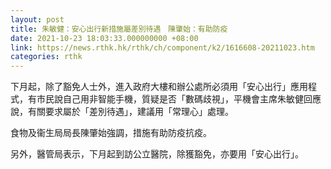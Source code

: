 ```yaml
---
layout: post
title: 朱敏健：安心出行新措施屬差別待遇　陳肇始：有助防疫
date: 2021-10-23 18:03:33.000000000 +08:00
link: https://news.rthk.hk/rthk/ch/component/k2/1616608-20211023.htm
categories: rthk
---
```


下月起，除了豁免人士外，進入政府大樓和辦公處所必須用「安心出行」應用程式，有市民說自己用非智能手機，質疑是否「數碼歧視」，平機會主席朱敏健回應說，有關要求屬於「差別待遇」，建議用「常理心」處理。

食物及衞生局局長陳肇始強調，措施有助防疫抗疫。

另外，醫管局表示，下月起到訪公立醫院，除獲豁免，亦要用「安心出行」。
